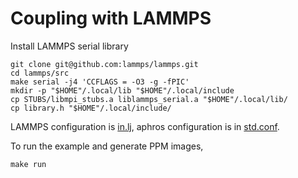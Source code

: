 # Coupling with LAMMPS

Install LAMMPS serial library
```
git clone git@github.com:lammps/lammps.git
cd lammps/src
make serial -j4 'CCFLAGS = -O3 -g -fPIC'
mkdir -p "$HOME"/.local/lib "$HOME"/.local/include
cp STUBS/libmpi_stubs.a liblammps_serial.a "$HOME"/.local/lib/
cp library.h "$HOME"/.local/include/
```
LAMMPS configuration is [in.lj](in.lj), aphros configuration is in [std.conf](std.conf).

To run the example and generate PPM images,
```
make run
```
